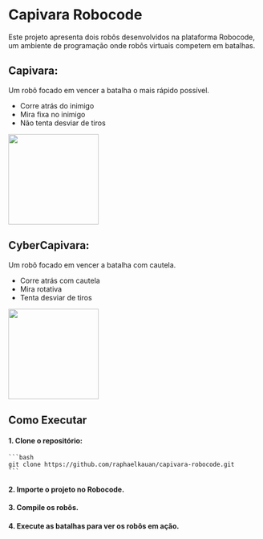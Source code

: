 # Capivara Robocode

Este projeto apresenta dois robôs desenvolvidos na plataforma Robocode, um ambiente de programação onde robôs virtuais competem em batalhas.

## Capivara:

Um robô focado em vencer a batalha o mais rápido possível.

-   Corre atrás do inimigo
-   Mira fixa no inimigo
-   Não tenta desviar de tiros

<img src="https://github.com/raphaelkauan/capivara-robocode/assets/111379005/aae2a2f2-5e3a-4ec9-b736-f5b7844e228e" width="180px" height="180px">

## CyberCapivara:

Um robô focado em vencer a batalha com cautela.

-   Corre atrás com cautela
-   Mira rotativa
-   Tenta desviar de tiros

<img src="https://github.com/raphaelkauan/capivara-robocode/assets/111379005/41839941-b618-4d31-a93b-c4e3f973d642" width="180px" height="180px">

## Como Executar

#### 1. Clone o repositório:

    ```bash
    git clone https://github.com/raphaelkauan/capivara-robocode.git
    ```

#### 2. Importe o projeto no Robocode.

#### 3. Compile os robôs.

#### 4. Execute as batalhas para ver os robôs em ação.
